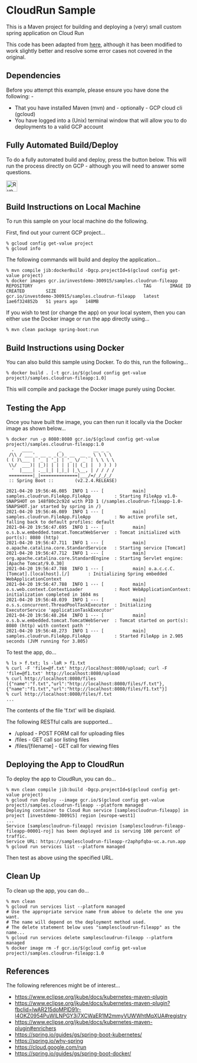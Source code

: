 CloudRun Sample
===============

This is a Maven project for building and deploying a (very) small custom spring application on Cloud Run

This code has been adapted from [here](https://bezkoder.com/spring-boot-file-upload/), although it has
been modified to work slightly better and resolve some error cases not covered in the original.

Dependencies
------------
Before you attempt this example, please ensure you have done the following: -
- That you have installed Maven (mvn) and - optionally - GCP cloud cli (gcloud)
- You have logged into a (Unix) terminal window that will allow you to do deployments to a valid GCP account

Fully Automated Build/Deploy
----------------------------
To do a fully automated build and deploy, press the button below. This will run the process directly on
GCP - although you will need to answer some questions.

[<img src="https://storage.googleapis.com/cloudrun/button.svg" alt="Run on Google Cloud" height="30">][run_button_auto]

Build Instructions on Local Machine
-----------------------------------
To run this sample on your local machine do the following.

First, find out your current GCP project...

    % gcloud config get-value project 
    % gcloud info
    
The following commands will build and deploy the application...

    % mvn compile jib:dockerBuild -Dgcp.projectId=$(gcloud config get-value project)
    % docker images gcr.io/investdemo-300915/samples.cloudrun-fileapp
    REPOSITORY                                          TAG       IMAGE ID       CREATED        SIZE
    gcr.io/investdemo-300915/samples.cloudrun-fileapp   latest    1ae6f324852b   51 years ago   148MB

If you wish to test (or change the app) on your local system, then you can either use the 
Docker image or run the app directly using...

    % mvn clean package spring-boot:run

Build Instructions using Docker
-------------------------------
You can also build this sample using Docker. To do this, run the following...

    % docker build . [-t gcr.io/$(gcloud config get-value project)/samples.cloudrun-fileapp:1.0]

This will compile and package the Docker image purely using Docker.

Testing the App
---------------
Once you have built the image, you can then run it locally via the Docker image as shown
below...

    % docker run -p 8080:8080 gcr.io/$(gcloud config get-value project)/samples.cloudrun-fileapp:1.0
      .   ____          _            __ _ _
     /\\ / ___'_ __ _ _(_)_ __  __ _ \ \ \ \
    ( ( )\___ | '_ | '_| | '_ \/ _` | \ \ \ \
     \\/  ___)| |_)| | | | | || (_| |  ) ) ) )
      '  |____| .__|_| |_|_| |_\__, | / / / /
     =========|_|==============|___/=/_/_/_/
     :: Spring Boot ::        (v2.2.4.RELEASE)

    2021-04-20 19:56:46.085  INFO 1 --- [           main] samples.cloudrun.FileApp.FileApp         : Starting FileApp v1.0-SNAPSHOT on 148f80c2c92d with PID 1 (/samples.cloudrun-fileapp-1.0-SNAPSHOT.jar started by spring in /)
    2021-04-20 19:56:46.089  INFO 1 --- [           main] samples.cloudrun.FileApp.FileApp         : No active profile set, falling back to default profiles: default
    2021-04-20 19:56:47.695  INFO 1 --- [           main] o.s.b.w.embedded.tomcat.TomcatWebServer  : Tomcat initialized with port(s): 8080 (http)
    2021-04-20 19:56:47.711  INFO 1 --- [           main] o.apache.catalina.core.StandardService   : Starting service [Tomcat]
    2021-04-20 19:56:47.712  INFO 1 --- [           main] org.apache.catalina.core.StandardEngine  : Starting Servlet engine: [Apache Tomcat/9.0.30]
    2021-04-20 19:56:47.788  INFO 1 --- [           main] o.a.c.c.C.[Tomcat].[localhost].[/]       : Initializing Spring embedded WebApplicationContext
    2021-04-20 19:56:47.788  INFO 1 --- [           main] o.s.web.context.ContextLoader            : Root WebApplicationContext: initialization completed in 1604 ms
    2021-04-20 19:56:48.039  INFO 1 --- [           main] o.s.s.concurrent.ThreadPoolTaskExecutor  : Initializing ExecutorService 'applicationTaskExecutor'
    2021-04-20 19:56:48.264  INFO 1 --- [           main] o.s.b.w.embedded.tomcat.TomcatWebServer  : Tomcat started on port(s): 8080 (http) with context path ''
    2021-04-20 19:56:48.273  INFO 1 --- [           main] samples.cloudrun.FileApp.FileApp         : Started FileApp in 2.905 seconds (JVM running for 3.805)

To test the app, do...

    % ls > f.txt; ls -laR > f1.txt
    % curl -F 'file=@f.txt' http://localhost:8080/upload; curl -F 'file=@f1.txt' http://localhost:8080/upload
    % curl http://localhost:8080/files
    [{"name":"f.txt","url":"http://localhost:8080/files/f.txt"},{"name":"f1.txt","url":"http://localhost:8080/files/f1.txt"}]
    % curl http://localhost:8080/files/f.txt
    ...

The contents of the file 'f.txt' will be displaid.

The following RESTful calls are supported...
- /upload - POST FORM call for uploading files
- /files - GET call sor listing files
- /files/[filename] - GET call for viewing files

Deploying the App to CloudRun
-----------------------------
To deploy the app to CloudRun, you can do...

    % mvn clean compile jib:build -Dgcp.projectId=$(gcloud config get-value project)
    % gcloud run deploy --image gcr.io/$(gcloud config get-value project)/samples.cloudrun-fileapp --platform managed
    Deploying container to Cloud Run service [samplescloudrun-fileapp] in project [investdemo-300915] region [europe-west1]
    ... 
    Service [samplescloudrun-fileapp] revision [samplescloudrun-fileapp-fileapp-00001-roj] has been deployed and is serving 100 percent of traffic.
    Service URL: https://samplescloudrun-fileapp-r2aphpfqba-uc.a.run.app
    % gcloud run services list --platform managed

Then test as above using the specified URL.

Clean Up
--------
To clean up the app, you can do...

    % mvn clean 
    % gcloud run services list --platform managed
    # Use the appropriate service name from above to delete the one you want.
    # The name will depend on the deployment method used.
    # The delete statement below uses "samplescloudrun-fileapp" as the name...
    % gcloud run services delete samplescloudrun-fileapp --platform managed
    % docker image rm -f gcr.io/$(gcloud config get-value project)/samples.cloudrun-fileapp:1.0

References
----------
The following references might be of interest...
- https://www.eclipse.org/jkube/docs/kubernetes-maven-plugin
- https://www.eclipse.org/jkube/docs/kubernetes-maven-plugin?fbclid=IwAR215doMPlD91r-l4OKZ0954PuWILNPGY3i7XCWaER1M2mmyVUWWhtMqXUA#registry
- https://www.eclipse.org/jkube/docs/kubernetes-maven-plugin#enrichers
- https://spring.io/guides/gs/spring-boot-kubernetes/
- https://spring.io/why-spring
- https://cloud.google.com/run
- https://spring.io/guides/gs/spring-boot-docker/

[run_button_auto]: https://deploy.cloud.run/?git_repo=https://github.com/tpayne/CloudRun&dir=samples/FileSampleApp
